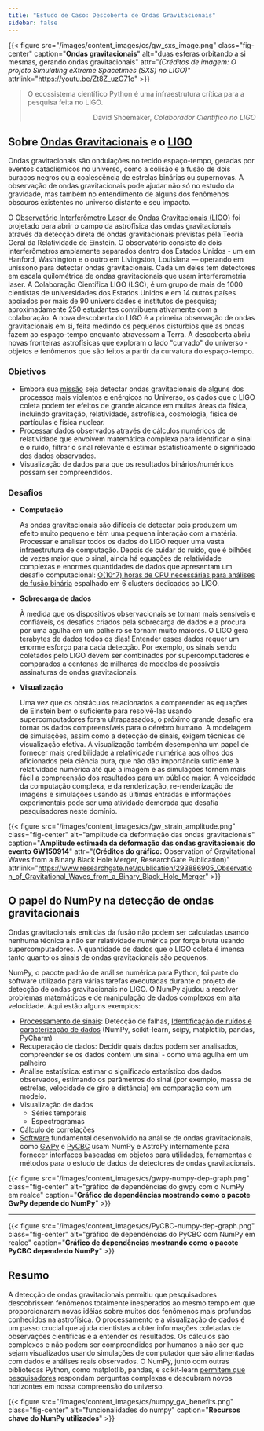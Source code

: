 ```yaml
---
title: "Estudo de Caso: Descoberta de Ondas Gravitacionais"
sidebar: false
---
```


{{< figure src="/images/content_images/cs/gw_sxs_image.png" class="fig-center" caption="**Ondas gravitacionais**" alt="duas esferas orbitando a si mesmas, gerando ondas gravitacionais" attr="*(Créditos de imagem: O projeto Simulating eXtreme Spacetimes (SXS) no LIGO)*" attrlink="https://youtu.be/Zt8Z_uzG71o" >}}

<blockquote cite="https://www.youtube.com/watch?v=BIvezCVcsYs">
    <p>O ecossistema científico Python é uma infraestrutura crítica para a pesquisa feita no LIGO.</p>
    <footer align="right">David Shoemaker, <cite>Colaborador Científico no LIGO</cite></footer>
</blockquote>

## Sobre [Ondas Gravitacionais](https://www.nationalgeographic.com/news/2017/10/what-are-gravitational-waves-ligo-astronomy-science/) e o [LIGO](https://www.ligo.caltech.edu)

Ondas gravitacionais são ondulações no tecido espaço-tempo, geradas por eventos cataclísmicos no universo, como a colisão e a fusão de dois buracos negros ou a coalescência de estrelas binárias ou supernovas. A observação de ondas gravitacionais pode ajudar não só no estudo da gravidade, mas também no entendimento de alguns dos fenômenos obscuros existentes no universo distante e seu impacto.

O [Observatório Interferômetro Laser de Ondas Gravitacionais (LIGO)](https://www.ligo.caltech.edu) foi projetado para abrir o campo da astrofísica das ondas gravitacionais através da detecção direta de ondas gravitacionais previstas pela Teoria Geral da Relatividade de Einstein. O observatório consiste de dois interferômetros amplamente separados dentro dos Estados Unidos - um em Hanford, Washington e o outro em Livingston, Louisiana — operando em uníssono para detectar ondas gravitacionais. Cada um deles tem detectores em escala quilométrica de ondas gravitacionais que usam interferometria laser.  A Colaboração Científica LIGO (LSC), é um grupo de mais de 1000 cientistas de universidades dos Estados Unidos e em 14 outros países apoiados por mais de 90 universidades e institutos de pesquisa; aproximadamente 250 estudantes contribuem ativamente com a colaboração. A nova descoberta do LIGO é a primeira observação de ondas gravitacionais em si, feita medindo os pequenos distúrbios que as ondas fazem ao espaço-tempo enquanto atravessam a Terra.  A descoberta abriu novas fronteiras astrofísicas que exploram o lado "curvado" do universo - objetos e fenômenos que são feitos a partir da curvatura do espaço-tempo.


### Objetivos

* Embora sua [missão](https://www.ligo.caltech.edu/page/what-is-ligo) seja detectar ondas gravitacionais de alguns dos processos mais violentos e enérgicos no Universo, os dados que o LIGO coleta podem ter efeitos de grande alcance em muitas áreas da física, incluindo gravitação, relatividade, astrofísica, cosmologia, física de partículas e física nuclear.
* Processar dados observados através de cálculos numéricos de relatividade que envolvem matemática complexa para identificar o sinal e o ruído, filtrar o sinal relevante e estimar estatisticamente o significado dos dados observados.
* Visualização de dados para que os resultados binários/numéricos possam ser compreendidos.



### Desafios

* **Computação**

    As ondas gravitacionais são difíceis de detectar pois produzem um efeito muito pequeno e têm uma pequena interação com a matéria. Processar e analisar todos os dados do LIGO requer uma vasta infraestrutura de computação. Depois de cuidar do ruído, que é bilhões de vezes maior que o sinal, ainda há equações de relatividade complexas e enormes quantidades de dados que apresentam um desafio computacional: [O(10^7) horas de CPU necessárias para análises de fusão binária](https://youtu.be/7mcHknWWzNI) espalhado em 6 clusters dedicados ao LIGO.

* **Sobrecarga de dados**

    À medida que os dispositivos observacionais se tornam mais sensíveis e confiáveis, os desafios criados pela sobrecarga de dados e a procura por uma agulha em um palheiro se tornam muito maiores. O LIGO gera terabytes de dados todos os dias! Entender esses dados requer um enorme esforço para cada detecção. Por exemplo, os sinais sendo coletados pelo LIGO devem ser combinados por supercomputadores e comparados a centenas de milhares de modelos de possíveis assinaturas de ondas gravitacionais.

* **Visualização**

    Uma vez que os obstáculos relacionados a compreender as equações de Einstein bem o suficiente para resolvê-las usando supercomputadores foram ultrapassados, o próximo grande desafio era tornar os dados compreensíveis para o cérebro humano. A modelagem de simulações, assim como a detecção de sinais, exigem técnicas de visualização efetiva.  A visualização também desempenha um papel de fornecer mais credibilidade à relatividade numérica aos olhos dos aficionados pela ciência pura, que não dão importância suficiente à relatividade numérica até que a imagem e as simulações tornem mais fácil a compreensão dos resultados para um público maior. A velocidade da computação complexa, e da renderização, re-renderização de imagens e simulações usando as últimas entradas e informações experimentais pode ser uma atividade demorada que desafia pesquisadores neste domínio.

{{< figure src="/images/content_images/cs/gw_strain_amplitude.png" class="fig-center" alt="amplitude da deformação das ondas gravitacionais" caption="**Amplitude estimada da deformação das ondas gravitacionais do evento GW150914**" attr="(**Créditos do gráfico:** Observation of Gravitational Waves from a Binary Black Hole Merger, ResearchGate Publication)" attrlink="https://www.researchgate.net/publication/293886905_Observation_of_Gravitational_Waves_from_a_Binary_Black_Hole_Merger" >}}

## O papel do NumPy na detecção de ondas gravitacionais

Ondas gravitacionais emitidas da fusão não podem ser calculadas usando nenhuma técnica a não ser relatividade numérica por força bruta usando supercomputadores. A quantidade de dados que o LIGO coleta é imensa tanto quanto os sinais de ondas gravitacionais são pequenos.

NumPy, o pacote padrão de análise numérica para Python, foi parte do software utilizado para várias tarefas executadas durante o projeto de detecção de ondas gravitacionais no LIGO. O NumPy ajudou a resolver problemas matemáticos e de manipulação de dados complexos em alta velocidade.  Aqui estão alguns exemplos:

* [Processamento de sinais](https://www.uv.es/virgogroup/Denoising_ROF.html): Detecção de falhas,  [Identificação de ruídos e caracterização de dados](https://ep2016.europython.eu/media/conference/slides/pyhton-in-gravitational-waves-research-communities.pdf) (NumPy, scikit-learn, scipy, matplotlib, pandas, PyCharm)
* Recuperação de dados: Decidir quais dados podem ser analisados, compreender se os dados contém um sinal - como uma agulha em um palheiro
* Análise estatística: estimar o significado estatístico dos dados observados, estimando os parâmetros do sinal (por exemplo, massa de estrelas, velocidade de giro e distância) em comparação com um modelo.
* Visualização de dados
  - Séries temporais
  - Espectrogramas
* Cálculo de correlações
* [Software](https://github.com/lscsoft) fundamental desenvolvido na análise de ondas gravitacionais, como [GwPy](https://gwpy.github.io/docs/stable/overview.html) e [PyCBC](https://pycbc.org) usam NumPy e AstroPy internamente para fornecer interfaces baseadas em objetos para utilidades, ferramentas e métodos para o estudo de dados de detectores de ondas gravitacionais.

{{< figure src="/images/content_images/cs/gwpy-numpy-dep-graph.png" class="fig-center" alt="gráfico de dependências do gwpy com o NumPy em realce" caption="**Gráfico de dependências mostrando como o pacote GwPy depende do NumPy**" >}}

----

{{< figure src="/images/content_images/cs/PyCBC-numpy-dep-graph.png" class="fig-center" alt="gráfico de dependências do PyCBC com NumPy em realce" caption="**Gráfico de dependências mostrando como o pacote PyCBC depende do NumPy**" >}}

## Resumo

A detecção de ondas gravitacionais permitiu que pesquisadores descobrissem fenômenos totalmente inesperados ao mesmo tempo em que proporcionaram novas idéias sobre muitos dos fenômenos mais profundos conhecidos na astrofísica. O processamento e a visualização de dados é um passo crucial que ajuda cientistas a obter informações coletadas de observações científicas e a entender os resultados. Os cálculos são complexos e não podem ser compreendidos por humanos a não ser que sejam visualizados usando simulações de computador que são alimentadas com dados e análises reais observados.  O NumPy, junto com outras bibliotecas Python, como matplotlib, pandas, e scikit-learn [permitem que pesquisadores](https://www.gw-openscience.org/events/GW150914/) respondam perguntas complexas e descubram novos horizontes em nossa compreensão do universo.

{{< figure src="/images/content_images/cs/numpy_gw_benefits.png" class="fig-center" alt="funcionalidades do numpy" caption="**Recursos chave do NumPy utilizados**" >}}
